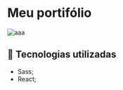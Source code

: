 # Meu portifólio

![aaa](https://user-images.githubusercontent.com/86633666/193272307-f1286373-2c6f-4101-9301-e2f40bb39a49.png)

## 💼 Tecnologias utilizadas
- Sass;
- React;
